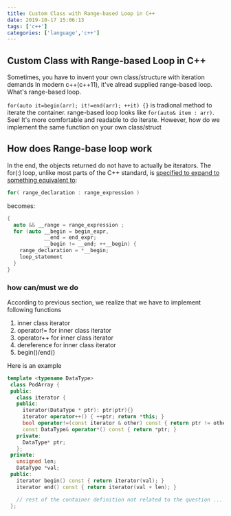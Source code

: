 ```yaml
---
title: Custom Class with Range-based Loop in C++
date: 2019-10-17 15:06:13
tags: ['c++']
categories: ['language','c++']
---
```


## Custom Class with Range-based Loop in C++

Sometimes, you have to invent your own class/structure with iteration demands
In modern c++(c++11), it've alread supplied range-based loop. What's range-based loop.

`for(auto it=begin(arr); it!=end(arr); ++it) {}` is tradional method to iterate the container. range-based loop looks like `for(auto& item : arr)`. See! It's more comfortable and readable to do iterate. However, how do we implement the same function on your own class/struct

## How does Range-base loop work

In the end, the objects returned do not have to actually be iterators. The for(:) loop, unlike most parts of the C++ standard, is [specified to expand to something equivalent to](http://en.cppreference.com/w/cpp/language/range-for):

```c++
for( range_declaration : range_expression )
```

becomes:

```c++
{
  auto && __range = range_expression ;
  for (auto __begin = begin_expr,
            __end = end_expr;
            __begin != __end; ++__begin) {
    range_declaration = *__begin;
    loop_statement
  }
}
```
### how can/must we do

According to previous section, we realize that we have to implement following functions

1. inner class iterator
2. operator!= for inner class iterator 
3. operator++ for inner class iterator
4. dereference for inner class iterator
5. begin()/end()

Here is an example
```c++
template <typename DataType>
 class PodArray {
 public:
   class iterator {
   public:
     iterator(DataType * ptr): ptr(ptr){}
     iterator operator++() { ++ptr; return *this; }
     bool operator!=(const iterator & other) const { return ptr != other.ptr; }
     const DataType& operator*() const { return *ptr; }
   private:
     DataType* ptr;
   };
 private:
   unsigned len;
   DataType *val;
 public:
   iterator begin() const { return iterator(val); }
   iterator end() const { return iterator(val + len); }

   // rest of the container definition not related to the question ...
 };
```